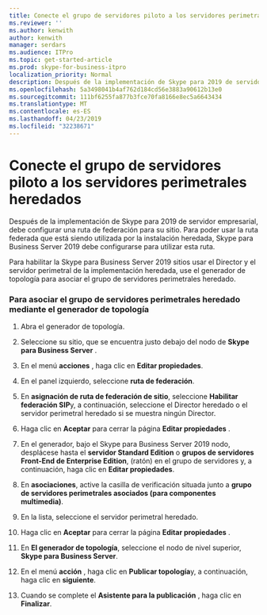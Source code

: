 ```yaml
---
title: Conecte el grupo de servidores piloto a los servidores perimetrales heredados
ms.reviewer: ''
ms.author: kenwith
author: kenwith
manager: serdars
ms.audience: ITPro
ms.topic: get-started-article
ms.prod: skype-for-business-itpro
localization_priority: Normal
description: Después de la implementación de Skype para 2019 de servidor empresarial, debe configurar una ruta de federación para su sitio. Para poder usar la ruta federada que está siendo utilizada por la instalación heredada, Skype para Business Server 2019 debe configurarse para utilizar esta ruta.
ms.openlocfilehash: 5a3498041b4af762d184cd56e3883a90612b13e0
ms.sourcegitcommit: 111bf6255fa877b3fce70fa8166e8ec5a6643434
ms.translationtype: MT
ms.contentlocale: es-ES
ms.lasthandoff: 04/23/2019
ms.locfileid: "32238671"
---
```

# <a name="connect-pilot-pool-to-legacy-edge-servers"></a>Conecte el grupo de servidores piloto a los servidores perimetrales heredados

Después de la implementación de Skype para 2019 de servidor empresarial, debe configurar una ruta de federación para su sitio. Para poder usar la ruta federada que está siendo utilizada por la instalación heredada, Skype para Business Server 2019 debe configurarse para utilizar esta ruta. 
  
Para habilitar la Skype para Business Server 2019 sitios usar el Director y el servidor perimetral de la implementación heredada, use el generador de topología para asociar el grupo de servidores perimetrales heredado.
  
### <a name="to-associate-the-legacy-edge-pool-by-using-topology-builder"></a>Para asociar el grupo de servidores perimetrales heredado mediante el generador de topología

1. Abra el generador de topología. 
    
2. Seleccione su sitio, que se encuentra justo debajo del nodo de **Skype para Business Server** . 
    
3. En el menú **acciones** , haga clic en **Editar propiedades**.
    
4. En el panel izquierdo, seleccione **ruta de federación**.
    
5. En **asignación de ruta de federación de sitio**, seleccione **Habilitar federación SIP**y, a continuación, seleccione el Director heredado o el servidor perimetral heredado si se muestra ningún Director.
  
6. Haga clic en **Aceptar** para cerrar la página **Editar propiedades** . 
    
7. En el generador, bajo el Skype para Business Server 2019 nodo, desplácese hasta el **servidor Standard Edition** o **grupos de servidores Front-End de Enterprise Edition**, (ratón) en el grupo de servidores y, a continuación, haga clic en **Editar propiedades**.
    
8. En **asociaciones**, active la casilla de verificación situada junto a **grupo de servidores perimetrales asociados (para componentes multimedia)**. 
    
9. En la lista, seleccione el servidor perimetral heredado. 
  
10. Haga clic en **Aceptar** para cerrar la página **Editar propiedades** . 
    
11. En **El generador de topología**, seleccione el nodo de nivel superior, **Skype para Business Server**.
    
12. En el menú **acción** , haga clic en **Publicar topología**y, a continuación, haga clic en **siguiente**.
    
13. Cuando se complete el **Asistente para la publicación** , haga clic en **Finalizar**.
    

